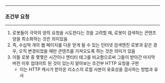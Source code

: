 -----
### 조건부 요청
-----
1. 로봇들이 극악의 양의 요청을 시도한다는 것을 고려할 때, 로봇이 검색하는 콘텐츠 양을 최소화하는 것은 의미있음
2. 즉, 수십억 개의 웹 페이지를 다운 받게 될 수 있는 인터넷 검색엔진 로봇과 같은 경우, 오직 변경되었을 때만 콘텐츠를 가져오도록 하는 것은 의미가 있음
3. 이들 로봇 중 몇몇은 시간이나 엔티티 태그를 비교함으로써 그들이 받아간 마지막 버전 이후 업데이트 된 것이 있는지 알아보는 조건부 HTTP 요청을 구현
   - 이는 HTTP 캐시가 받아온 리소스의 로컬 사본이 유효성을 검사하는 방법과 유사

